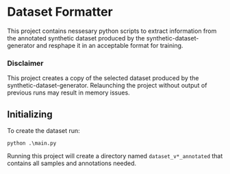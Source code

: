# Dataset Formatter

This project contains nessesary python scripts to extract information from the annotated synthetic dataset produced by the synthetic-dataset-generator and resphape it in an acceptable format for training.

### Disclaimer

This project creates a copy of the selected dataset produced by the synthetic-dataset-generator. Relaunching the project without output of previous runs may result in memory issues.

## Initializing

To create the dataset run:

```
python .\main.py
```

Running this project will create a directory named `dataset_v*_annotated` that contains all samples and annotations needed.
